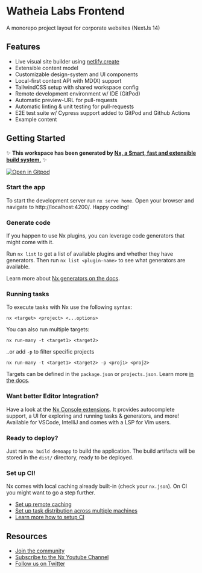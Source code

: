 # Watheia Labs Frontend

A monorepo project layout for corporate websites (NextJs 14)

## Features

- Live visual site builder using [netlify.create](https://www.netlify.com/platform/create/)
- Extensible content model
- Customizable design-system and UI components 
- Local-first content API with MD(X) support
- TailwindCSS setup with shared workspace config
- Remote development environment w/ IDE (GitPod)
- Automatic preview-URL for pull-requests
- Automatic linting & unit testing for pull-requests
- E2E test suite w/ Cypress support added to GitPod and Github Actions
- Example content

## Getting Started

✨ **This workspace has been generated by [Nx, a Smart, fast and extensible build system.](https://nx.dev)** ✨

[![Open in Gitpod](https://gitpod.io/button/open-in-gitpod.svg)](https://gitpod.io/#https://github.com/drkstr101/watheia)

### Start the app

To start the development server run `nx serve home`. Open your browser and navigate to http://localhost:4200/. Happy coding!

### Generate code

If you happen to use Nx plugins, you can leverage code generators that might come with it.

Run `nx list` to get a list of available plugins and whether they have generators. Then run `nx list <plugin-name>` to see what generators are available.

Learn more about [Nx generators on the docs](https://nx.dev/plugin-features/use-code-generators).

### Running tasks

To execute tasks with Nx use the following syntax:

```
nx <target> <project> <...options>
```

You can also run multiple targets:

```
nx run-many -t <target1> <target2>
```

..or add `-p` to filter specific projects

```
nx run-many -t <target1> <target2> -p <proj1> <proj2>
```

Targets can be defined in the `package.json` or `projects.json`. Learn more [in the docs](https://nx.dev/core-features/run-tasks).

### Want better Editor Integration?

Have a look at the [Nx Console extensions](https://nx.dev/nx-console). It provides autocomplete support, a UI for exploring and running tasks & generators, and more! Available for VSCode, IntelliJ and comes with a LSP for Vim users.

### Ready to deploy?

Just run `nx build demoapp` to build the application. The build artifacts will be stored in the `dist/` directory, ready to be deployed.

### Set up CI!

Nx comes with local caching already built-in (check your `nx.json`). On CI you might want to go a step further.

- [Set up remote caching](https://nx.dev/core-features/share-your-cache)
- [Set up task distribution across multiple machines](https://nx.dev/nx-cloud/features/distribute-task-execution)
- [Learn more how to setup CI](https://nx.dev/recipes/ci)

## Resources

- [Join the community](https://nx.dev/community)
- [Subscribe to the Nx Youtube Channel](https://www.youtube.com/@nxdevtools)
- [Follow us on Twitter](https://twitter.com/nxdevtools)
